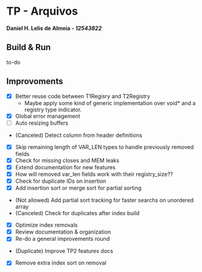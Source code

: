 # TP - Arquivos

**Daniel H. Lelis de Almeia - _12543822_**

## Build & Run

to-do

## Improvoments

- [x] Better reuse code between T1Regisry and T2Registry
  - Maybe apply some kind of generic implementation over void\* and a registry type indicator.
- [x] Global error management
- [ ] Auto resizing buffers
- (Canceled) Detect column from header definitions
- [x] Skip remaining length of VAR_LEN types to handle previously removed fields
- [x] Check for missing closes and MEM leaks
- [x] Extend documentation for new features
- [x] How will removed var_len fields work with their registry_size??
- [x] Check for duplicate IDs on insertion
- [x] Add insertion sort or merge sort for partial sorting
- (Not allowed) Add partial sort tracking for faster searchs on unordered array
- (Canceled) Check for duplicates after index build
- [x] Optimize index removals
- [x] Review documentation & organization
- [x] Re-do a general improvements round
- (Duplicate) Improve TP2 features docs
- [x] Remove extra index sort on removal 